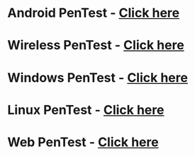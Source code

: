 
# Android PenTest - [Click here](https://github.com/sarathlalup/Cyber-security/tree/master/Android)
# Wireless PenTest - [Click here](https://github.com/sarathlalup/Cyber-security/tree/master/Wireless%20Attacks)
# Windows PenTest - [Click here](https://github.com/sarathlalup/Cyber-security/tree/master/Windows%20Exploitaion)
# Linux PenTest - [Click here](https://github.com/sarathlalup/Cyber-security/tree/master/Linux%20Exploitation)
# Web PenTest - [Click here](https://github.com/sarathlalup/Cyber-security/blob/master/Website%20Hacking/README.md)

